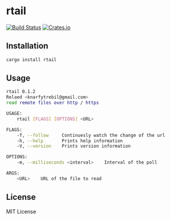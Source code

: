# rtail
[![Build Status](https://travis-ci.org/knarfytrebil/rtail.svg?branch=master)](https://travis-ci.org/knarfytrebil/rtail)
[![Crates.io](https://img.shields.io/crates/v/rtail)](https://crates.io/crates/rtail)

## Installation
```bash
cargo install rtail
```

## Usage
```bash
rtail 0.1.2
Relaed <knarfytrebil@gmail.com>
read remote files over http / https

USAGE:
    rtail [FLAGS] [OPTIONS] <URL>

FLAGS:
    -f, --follow     Continuesly watch the change of the url
    -h, --help       Prints help information
    -V, --version    Prints version information

OPTIONS:
    -m, --milliseconds <interval>    Interval of the poll

ARGS:
    <URL>    URL of the file to read

```

## License

MIT License
